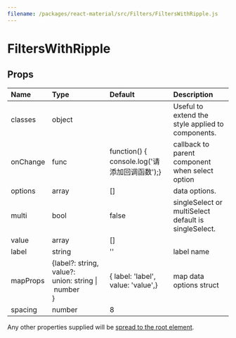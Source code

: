 ```yaml
---
filename: /packages/react-material/src/Filters/FiltersWithRipple.js
---
```


<!--- This documentation is automatically generated, do not try to edit it. -->

# FiltersWithRipple



## Props

| Name | Type | Default | Description |
|:-----|:-----|:--------|:------------|
| <span class="prop-name">classes</span> | <span class="prop-type">object |  | Useful to extend the style applied to components. |
| <span class="prop-name">onChange</span> | <span class="prop-type">func | <span class="prop-default">function() {  console.log('请添加回调函数');}</span> | callback to parent component when select option |
| <span class="prop-name">options</span> | <span class="prop-type">array | <span class="prop-default">[]</span> | data options. |
| <span class="prop-name">multi</span> | <span class="prop-type">bool | <span class="prop-default">false</span> | singleSelect or multiSelect default is singleSelect. |
| <span class="prop-name">value</span> | <span class="prop-type">array | <span class="prop-default">[]</span> |  |
| <span class="prop-name">label</span> | <span class="prop-type">string | <span class="prop-default">''</span> | label name |
| <span class="prop-name">mapProps</span> | <span class="prop-type">{label?: string, value?: union:&nbsp;string&nbsp;&#124;<br>&nbsp;number<br>} | <span class="prop-default">{  label: 'label',  value: 'value',}</span> | map data options struct |
| <span class="prop-name">spacing</span> | <span class="prop-type">number | <span class="prop-default">8</span> |  |

Any other properties supplied will be [spread to the root element](/guides/api#spread).

